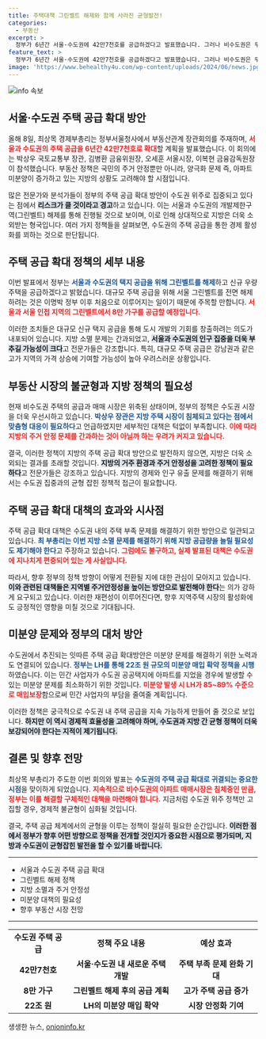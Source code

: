 ```yaml
---
title: 주택대책 그린벨트 해제와 함께 사라진 균형발전!
categories:
  - 부동산
excerpt: >
  정부가 6년간 서울·수도권에 42만7천호를 공급하겠다고 발표했습니다. 그러나 비수도권은 무시된 대책에 대한 비판이 제기되는 가운데 지방 소멸 우려까지 고조되고 있습니다.
feature_text: >
  정부가 6년간 서울·수도권에 42만7천호를 공급하겠다고 발표했습니다. 그러나 비수도권은 무시된 대책에 대한 비판이 제기되는 가운데 지방 소멸 우려까지 고조되고 있습니다.
image: 'https://www.behealthy4u.com/wp-content/uploads/2024/06/news.jpg'
---
```


<p><img src="https://www.behealthy4u.com/wp-content/uploads/2024/06/news.jpg" alt="info 속보" /></p>

<h2 data-ke-size="size26">서울·수도권 주택 공급 확대 방안</h2>

<p data-ke-size="size16">올해 8일, 최상목 경제부총리는 정부서울청사에서 부동산관계 장관회의를 주재하며, <b><span style="color: #ee2323;">서울과 수도권의 주택 공급을 6년간 42만7천호로 확대</span></b>할 계획을 발표했습니다. 이 회의에는 박상우 국토교통부 장관, 김병환 금융위원장, 오세훈 서울시장, 이복현 금융감독원장이 참석했습니다. 부동산 정책은 국민의 주거 안정뿐만 아니라, 양극화 문제 즉, 아파트 미분양이 증가하고 있는 지방의 상황도 고려해야 할 시점입니다. </p>

<p data-ke-size="size16">많은 전문가와 분석가들이 정부의 주택 공급 확대 방안이 수도권 위주로 집중되고 있다는 점에서 <b><span style="background-color: #21538527;">리스크가 클 것이라고 경고</span></b>하고 있습니다. 이는 서울과 수도권의 개발제한구역(그린벨트) 해제를 통해 진행될 것으로 보이며, 이로 인해 상대적으로 지방은 더욱 소외받는 형국입니다. 여러 가지 정책들을 살펴보면, 수도권의 주택 공급을 통한 경제 활성화를 꾀하는 것으로 판단됩니다.</p>

<h2 data-ke-size="size26">주택 공급 확대 정책의 세부 내용</h2>

<p data-ke-size="size16">이번 발표에서 정부는 <b><span style="color: #1a5490;">서울과 수도권의 택지 공급을 위해 그린벨트를 해제</span></b>하고 신규 우량주택을 공급하겠다고 밝혔습니다. 대규모 주택 공급을 위해 서울 그린벨트를 전면 해제하려는 것은 이명박 정부 이후 처음으로 이루어지는 일이기 때문에 주목할 만합니다. <b><span style="color: #ee2323;">서울과 서울 인접 지역의 그린벨트에서 8만 가구를 공급할 예정입니다.</span></b></p>

<p data-ke-size="size16">이러한 조치들은 대규모 신규 택지 공급을 통해 도시 개발의 기회를 창출하려는 의도가 내포되어 있습니다. 지방 소멸 문제는 간과되었고, <b><span style="background-color: #21538527;">서울과 수도권의 인구 집중을 더욱 부추길 가능성이 크다</span></b>고 전문가들은 강조합니다. 특히, 대규모 주택 공급은 강남권과 같은 고가 지역의 가격 상승에 기여할 가능성이 높아 우려스러운 상황입니다.</p>

<h2 data-ke-size="size26">부동산 시장의 불균형과 지방 정책의 필요성</h2>

<p data-ke-size="size16">현재 비수도권 주택의 공급과 매매 시장은 위축된 상태이며, 정부의 정책은 수도권 시장을 더욱 우선시하고 있습니다. <b><span style="color: #1a5490;">박상우 장관은 지방 주택 시장이 침체되고 있다는 점에서 맞춤형 대응이 필요하다</span></b>고 언급하였지만 세부적인 대책은 턱없이 부족합니다. <b><span style="color: #ee2323;">이에 따라 지방의 주거 안정 문제를 간과하는 것이 아닐까 하는 우려가 커지고 있습니다.</span></b></p>

<p data-ke-size="size16">결국, 이러한 정책이 지방의 주택 공급 확대 방안으로 발전하지 않으면, 지방은 더욱 소외되는 결과를 초래할 것입니다. <b><span style="background-color: #21538527;">지방의 거주 환경과 주거 안정성을 고려한 정책이 필요하다</span></b>고 전문가들은 강조하고 있습니다. 지방의 경제와 인구 유출 문제를 해결하기 위해서는 수도권 집중과의 균형 잡힌 정책적 접근이 필요합니다.</p>

<h2 data-ke-size="size26">주택 공급 확대 대책의 효과와 시사점</h2>

<p data-ke-size="size16">주택 공급 확대 대책은 수도권 내의 주택 부족 문제를 해결하기 위한 방안으로 일관되고 있습니다. <b><span style="color: #1a5490;">최 부총리는 이번 지방 소멸 문제를 해결하기 위해 지방 공급량을 늘릴 필요성도 제기해야 한다</span></b>고 주장하고 있습니다. <b><span style="color: #ee2323;">그럼에도 불구하고, 실제 발표된 대책은 수도권에 지나치게 편중되어 있는 게 사실입니다.</span></b></p>

<p data-ke-size="size16">따라서, 향후 정부의 정책 방향이 어떻게 전환될 지에 대한 관심이 모아지고 있습니다. <b><span style="background-color: #21538527;">이와 관련된 대책들은 지역별 주거안정성을 높이는 방안으로 발전해야 한다</span></b>는 의가 강하게 요구되고 있습니다. 이러한 재편성이 이루어진다면, 향후 지역주택 시장의 활성화에도 긍정적인 영향을 미칠 것으로 기대됩니다.</p>

<h2 data-ke-size="size26">미분양 문제와 정부의 대처 방안</h2>

<p data-ke-size="size16">수도권에서 추진되는 잇따른 주택 공급 확대방안은 미분양 문제를 해결하기 위한 노력과도 연결되어 있습니다. <b><span style="color: #1a5490;">정부는 LH를 통해 22조 원 규모의 미분양 매입 확약 정책을 시행</span></b>하였습니다. 이는 민간 사업자가 수도권 공공택지에 아파트를 지었을 경우에 발생할 수 있는 미분양 문제를 최소화하기 위한 것입니다. <b><span style="color: #ee2323;">미분양 발생 시 LH가 85~89% 수준으로 매입보장</span></b>함으로써 민간 사업자의 부담을 줄여줄 계획입니다.</p>

<p data-ke-size="size16">이러한 정책은 궁극적으로 수도권 내 주택 공급을 지속 가능하게 만들어 줄 것으로 보입니다. <b><span style="background-color: #21538527;">하지만 이 역시 경제적 효율성을 고려해야 하며, 수도권과 지방 간 균형 정책이 더욱 보강되어야 한다는 지적이 제기됩니다.</span></b></p>

<h2 data-ke-size="size26">결론 및 향후 전망</h2>

<p data-ke-size="size16">최상목 부총리가 주도한 이번 회의와 발표는 <b><span style="color: #1a5490;">수도권의 주택 공급 확대로 귀결되는 중요한 시점</span></b>을 맞이하게 되었습니다. <b><span style="color: #ee2323;">지속적으로 비수도권의 아파트 매매시장은 침체중인 만큼, 정부는 이를 해결할 구체적인 대책을 마련해야 합니다.</span></b> 지금처럼 수도권 위주 정책만 고집할 경우, 경제적 불균형이 심화될 것입니다.</p>

<p data-ke-size="size16">결국, 주택 공급 체계에서의 균형을 이루는 정책이 절실히 필요한 순간입니다. <b><span style="background-color: #21538527;">이러한 점에서 정부가 향후 어떤 방향으로 정책을 전개할 것인지가 중요한 시점으로 평가되며, 지방과 수도권이 균형잡힌 발전을 할 수 있기를 바랍니다.</span></b></p>

<hr>

<ul>
<li>서울과 수도권 주택 공급 확대</li>
<li>그린벨트 해제 정책</li>
<li>지방 소멸과 주거 안정성</li>
<li>미분양 대책의 필요성</li>
<li>향후 부동산 시장 전망</li>
</ul>

<hr>

<table style="width:100%;">
<tr>
<td style="text-align: center; height: 17px;"><b>수도권 주택 공급</b></td>
<td style="text-align: center; height: 17px;"><b>정책 주요 내용</b></td>
<td style="text-align: center; height: 17px;"><b>예상 효과</b></td>
</tr>
<tr>
<td style="text-align: center; height: 17px;"><b>42만7천호</b></td>
<td style="text-align: center; height: 17px;"><b>서울·수도권 내 새로운 주택 개발</b></td>
<td style="text-align: center; height: 17px;"><b>주택 부족 문제 완화 기대</b></td>
</tr>
<tr>
<td style="text-align: center; height: 17px;"><b>8만 가구</b></td>
<td style="text-align: center; height: 17px;"><b>그린벨트 해제 후의 공급 계획</b></td>
<td style="text-align: center; height: 17px;"><b>고가 주택 공급 증가</b></td>
</tr>
<tr>
<td style="text-align: center; height: 17px;"><b>22조 원</b></td>
<td style="text-align: center; height: 17px;"><b>LH의 미분양 매입 확약</b></td>
<td style="text-align: center; height: 17px;"><b>시장 안정화 기여</b></td>
</tr>
</table>
생생한 뉴스, <a href="https://onioninfo.kr" rel="dofollow">onioninfo.kr</a>


